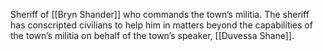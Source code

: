 Sheriff of [[Bryn Shander]] who commands the town’s militia. The sheriff has conscripted civilians to help him in matters beyond the capabilities of the town’s militia on behalf of the town’s speaker, [[Duvessa Shane]].